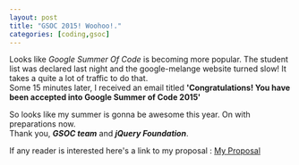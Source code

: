 ```yaml
---
layout: post
title: "GSOC 2015! Woohoo!."
categories: [coding,gsoc]
---
```

Looks like *Google Summer Of Code* is becoming more popular. The student list was declared last night and the google-melange website turned slow! It takes a quite a lot of traffic to do that.
<br />
Some 15 minutes later, I received an email titled **'Congratulations! You have been accepted into Google Summer of Code 2015'**

So looks like my summer is gonna be awesome this year.
On with preparations now.
<br />
Thank you, ***GSOC team*** and ***jQuery Foundation***.


If any reader is interested here's a link  to my proposal : [My Proposal](https://docs.google.com/document/d/1tKXT5_dDL6P9WHbmChu368pyyty8BV4nNQ4tFvoCcFI/edit)
